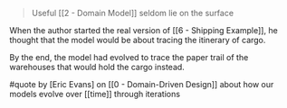 > Useful [[2 - Domain Model]] seldom lie on the surface

When the author started the real version of [[6 - Shipping Example]], he thought that the model would be about tracing the itinerary of cargo.

By the end, the model had evolved to trace the paper trail of the warehouses that would hold the cargo instead.

#quote by [Eric Evans] on [[0 - Domain-Driven Design]] about how our models evolve over [[time]] through iterations